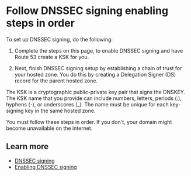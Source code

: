 # Follow DNSSEC signing enabling steps in order<a name="dnssec-signing-enable-steps"></a>

To set up DNSSEC signing, do the following:

1. Complete the steps on this page, to enable DNSSEC signing and have Route 53 create a KSK for you\. 

1. Next, finish DNSSEC signing setup by establishing a chain of trust for your hosted zone\. You do this by creating a Delegation Signer \(DS\) record for the parent hosted zone\. 

The KSK is a cryptographic public\-private key pair that signs the DNSKEY\. The KSK name that you provide can include numbers, letters, periods \(\.\), hyphens \(\-\), or underscores \(\_\)\. The name must be unique for each key\-signing key in the same hosted zone\.

You must follow these steps in order\. If you don't, your domain might become unavailable on the internet\.

## Learn more<a name="dnssec-signing-enable-steps-learn-more"></a>
+ [DNSSEC signing](https://docs.aws.amazon.com/Route53/latest/DeveloperGuide/dns-configuring-dnssec.html)
+ [ Enabling DNSSEC signing](https://docs.aws.amazon.com/Route53/latest/DeveloperGuide/dns-configuring-dnssec-enable-signing.html)